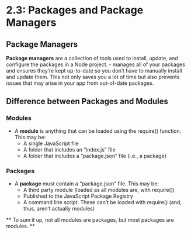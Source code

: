 # 2.3: Packages and Package Managers

## Package Managers

**Package managers** are a collection of tools used to install, update, and configure the packages in a Node project. 
    -  manages all of your packages and ensures they’re kept up-to-date so you don’t have to manually install and update them. This not only saves you a lot of time but also prevents issues that may arise in your app from out-of-date packages.

## Difference between Packages and Modules

### Modules 
- A **module** is anything that can be loaded using the require() function. This may be:
    - A single JavaScript file
    - A folder that includes an “index.js” file
    - A folder that includes a “package.json” file (i.e., a package)

### Packages
- A **package** must contain a “package.json” file. This may be:
    - A third party module (loaded as all modules are, with require())
    - Published to the JavaScript Package Registry
    - A command line script. These can’t be loaded with require() (and, thus, aren’t actually modules)

** To sum it up, not all modules are packages, but most packages are modules. **